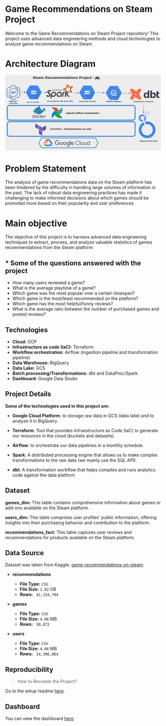 # Game Recommendations on Steam Project
Welcome to the Game Recommendations on Steam Project repository! This project uses advanced data engineering methods and cloud technologies to analyze game recommendations on Steam.

# Architecture Diagram

![alt text](https://github.com/JP2394/steam-recommendations-DE-project/blob/main/assets/architecture/architecture.gif)

# Problem Statement
The analysis of game recommendations data on the Steam platform has been hindered by the difficulty in handling large volumes of information in the past. The lack of robust data engineering practices has made it challenging to make informed decisions about which games should be promoted more based on their popularity and user preferences 

# Main objective
The objective of this project is to harness advanced data engineering techniques to extract, process, and analyze valuable statistics  of  games recommendations from the Steam platform

## * Some of the questions answered with the project

* How many users reviewed a game?
* What is the average playtime of a game?
* Which game was the most popular over a certain timespan?
* Which game is the most/least recommended on the platform?
* Which game has the most helpful/funny reviews? 
* What is the average ratio between the number of purchased games and posted reviews?


## Technologies
- **Cloud:** GCP
- **Infrastructure as code (IaC):** Terraform
- **Workflow orchestration**: Airflow (ingestion pipeline and transformation pipeline)
-   **Data Warehouse:** BigQuery
- **Data Lake:** GCS
- **Batch processing/Transformations:** dbt and DataProc/Spark 
- **Dashboard**: Google Data Studio

## Project Details

**Some of the technologies used in this project are:**

* **Google Cloud Platform**: to storage raw data in GCS (data lake) and to analyze it in BigQuery.

*  **Terraform**: Tool that provides Infraestructure as Code (IaC) to generate our resources in the cloud (buckets and datasets).

* **Airflow**: to orchestrate our data pipelines in a monthly schedule.

* **Spark**: A distributed processing engine that allows us to make complex transformations to the raw data (we mainly use the SQL API).

* **dbt**: A transformation workflow that helps compiles and runs analytics code against the data platform

## Dataset

**games_dim:** This table contains comprehensive information about games or add-ons available on the Steam platform. 

**users_dim:** This table comprises user profiles' public information, offering insights into their purchasing behavior and contribution to the platform.

**recommendations_fact:** This table captures user reviews and recommendations for products available on the Steam platform.


## Data Source

Dataset was taken from Kaggle: [game-recommendations-on-steam](https://www.kaggle.com/datasets/antonkozyriev/game-recommendations-on-steam).

 - **recommendations**
    - **File Type:** `CSV`
    - **File Size:** `2.02` GB
    - **Rows:** ` 41,154,794`

 - **games**
    - **File Type:** `CSV`
    - **File Size:** `4.86` MB
    - **Rows:** ` 50,872`

 - **users**
    - **File Type:** `CSV`
    - **File Size:** `4.86` MB
    - **Rows:** ` 14,306,064`


## Reproducibility 
>How to Recreate the Project? 

Go to the setup readme [here](/setup/README.md).


## Dashboard
You can view the dashboard [here](https://lookerstudio.google.com/reporting/2ccdf5bd-655e-4f15-9229-0dc7f072f6cb).
